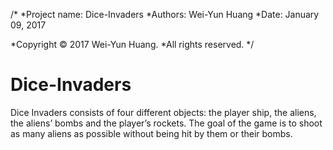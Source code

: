 /*
 *Project name: Dice-Invaders
 *Authors: Wei-Yun Huang
 *Date: January 09, 2017

 *Copyright © 2017 Wei-Yun Huang.
 *All rights reserved.
 */

# Dice-Invaders
Dice Invaders consists of four different objects: the player ship, the aliens, the aliens’ bombs and the player’s rockets. The goal of the game is to shoot as many aliens as possible without being hit by them or their bombs.
